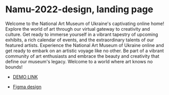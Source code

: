 # Namu-2022-design, landing page
  Welcome to the National Art Museum of Ukraine's captivating online home! Explore the world of art through our virtual gateway to creativity and culture. Get ready to immerse yourself in a vibrant tapestry of upcoming exhibits, a rich calendar of events, and the extraordinary talents of our featured artists.
  Experience the National Art Museum of Ukraine online and get ready to embark on an artistic voyage like no other. Be part of a vibrant community of art enthusiasts and embrace the beauty and creativity that define our museum's legacy. Welcome to a world where art knows no bounds!

  - [DEMO LINK](https://mykyta01.github.io/Museum/)

  - [Figma design](https://www.figma.com/file/cRBCqE06cDrY3s4jX7h3iY/%D0%9D%D0%90%D0%9C%D0%A3-(Edit)?node-id=0%3A1)
